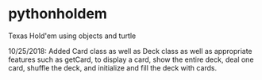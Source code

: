 # pythonholdem
Texas Hold'em using objects and turtle

10/25/2018: Added Card class as well as Deck class as well as appropriate features such as getCard, to display a card, show the entire deck, deal one card, shuffle the deck, and initialize and fill the deck with cards.
